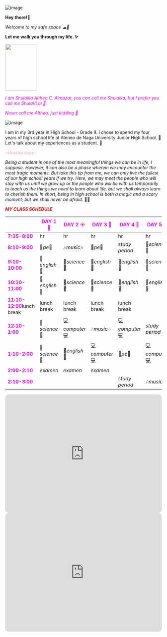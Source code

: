 ![image](https://i.pinimg.com/originals/b5/d5/78/b5d57815b449355dac7978970267632b.jpg)


**Hey there!👋**

*Welcome to my safe space ☁🍃*

**Let me walk you through my life. ✨**
  
  

<img src="https://i.pinimg.com/564x/05/f8/e2/05f8e2a1d64c1bf5569a8e1ce7c6eeb8.jpg" data-canonical-src="![image](https://user-images.githubusercontent.com/118333524/203303356-9e97e7a8-44a4-40fa-9856-643f40266946.png)
" width="100" height="150" />


<span style="color: magenta">*I am Shulaika Althea C. Almazar, you can call me Shulaika, but I prefer you call me Shulai/Lai 💐*</span>

<span style="color: magenta">*Never call me Althea, just kidding 🤭*</span>
  
  

![image](https://i.pinimg.com/originals/2e/16/5c/2e165c7520e1c75db5f00687e834677a.jpg)

I am in my 3rd year in High School - Grade 9. I chose to spend my four years of high school life at Ateneo de Naga University Junior High School. 🏫 Let's talk about my experiences as a student. 👧

**<span style="color: pink">-shushu says-</span>**

*Being a student is one of the most meaningful things we can be in life, I suppose. However, it can also be a phase wherein we may encounter the most tragic moments. But take this tip from me, we can only live the fullest of our high school years if we try. Here, we may meet the people who will stay with us until we grow up or the people who will be with us temporarily to teach us the things we need to learn about life, but we shall always learn to cherish them. In short, being in high school is both a magic and a scary moment; but we shall never be afraid.* 📖✨


<span style="color:red">***MY CLASS SCHEDULE***</span>

|         |<span style="color:magenta">**DAY 1 🌷**</span>| <span style="color:magenta">**DAY 2 ☀️**</span>| <span style="color:magenta">**DAY 3 🌼**</span> | <span style="color:magenta">**DAY 4 🌈**</span>|<span style="color:magenta">**DAY 5 👑**</span>| 
|---------|-----|------|------|------|------|
|<span style="color:magenta">**7:35-8:00**</span>|  hr | hr |  hr  |  hr  |  hr  |
|<span style="color:magenta">**8:10-9:00**</span>|  🏃‍*pe*🏃‍|🎶*music*🎶|🏃‍*pe*🏃‍ |*study period*|🔬*science*🔬|
|<span style="color:magenta">**9:10-10:00**</span>|📖*english*📖|🔬*science*🔬|📖*english*📖|📖*english*📖|🔬*science*🔬|
|<span style="color:magenta">**10:10-11:00**</span>|📖*english*📖|🔬*science*🔬|🔬*science*🔬|📖*english*📖|📖*english*📖|
|<span style="color:magenta">**11:10-12:00**</span>lunch break|lunch break|lunch break|lunch break|lunch break|
|<span style="color:magenta">**12:10-1:00**</span>|🔬*science*🔬|💻*computer*💻|🎶*music*🎶|💻*computer*💻|*study period*|
|<span style="color:magenta">**1:10-2:00**</span>|🔬*science*🔬|📖*english*📖|💻*computer*💻|🏃‍*pe*🏃‍|💻*computer*💻|
|<span style="color:magenta">**2:00-2:10**</span>|*examen*|*examen*|*examen*| |   |
|<span style="color:magenta">**2:10-3:00**</span>||||*study period*|🎶*music*🎶|

<iframe style="border-radius:12px" src="https://open.spotify.com/embed/artist/06HL4z0CvFAxyc27GXpf02?utm_source=generator" width="100%" height="380" frameBorder="0" allowfullscreen="" allow="autoplay; clipboard-write; encrypted-media; fullscreen; picture-in-picture" loading="lazy"></iframe>

<iframe style="border-radius:12px" src="https://open.spotify.com/embed/artist/6HvZYsbFfjnjFrWF950C9d?utm_source=generator" width="100%" height="380" frameBorder="0" allowfullscreen="" allow="autoplay; clipboard-write; encrypted-media; fullscreen; picture-in-picture" loading="lazy"></iframe>
